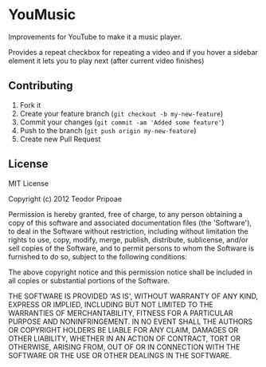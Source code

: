 
<h1>
<a name="youmusic" class="anchor" href="#youmusic"><span class="mini-icon mini-icon-link"></span></a>YouMusic</h1>

<p>Improvements for YouTube to make it a music player.</p>

<p>Provides a repeat checkbox for repeating a video and if you hover a sidebar element it lets you to play next (after current video finishes)</p>

<h2>
<a name="contributing" class="anchor" href="#contributing"><span class="mini-icon mini-icon-link"></span></a>Contributing</h2>

<ol>
<li>Fork it</li>
<li>Create your feature branch (<code>git checkout -b my-new-feature</code>)</li>
<li>Commit your changes (<code>git commit -am 'Added some feature'</code>)</li>
<li>Push to the branch (<code>git push origin my-new-feature</code>)</li>
<li>Create new Pull Request</li>
</ol><h2>
<a name="license" class="anchor" href="#license"><span class="mini-icon mini-icon-link"></span></a>License</h2>

<p>MIT License</p>

<p>Copyright (c) 2012 Teodor Pripoae</p>

<p>Permission is hereby granted, free of charge, to any person obtaining
a copy of this software and associated documentation files (the
'Software'), to deal in the Software without restriction, including
without limitation the rights to use, copy, modify, merge, publish,
distribute, sublicense, and/or sell copies of the Software, and to
permit persons to whom the Software is furnished to do so, subject to
the following conditions:</p>

<p>The above copyright notice and this permission notice shall be
included in all copies or substantial portions of the Software.</p>

<p>THE SOFTWARE IS PROVIDED 'AS IS', WITHOUT WARRANTY OF ANY KIND,
EXPRESS OR IMPLIED, INCLUDING BUT NOT LIMITED TO THE WARRANTIES OF
MERCHANTABILITY, FITNESS FOR A PARTICULAR PURPOSE AND NONINFRINGEMENT.
IN NO EVENT SHALL THE AUTHORS OR COPYRIGHT HOLDERS BE LIABLE FOR ANY
CLAIM, DAMAGES OR OTHER LIABILITY, WHETHER IN AN ACTION OF CONTRACT,
TORT OR OTHERWISE, ARISING FROM, OUT OF OR IN CONNECTION WITH THE
SOFTWARE OR THE USE OR OTHER DEALINGS IN THE SOFTWARE.</p>
